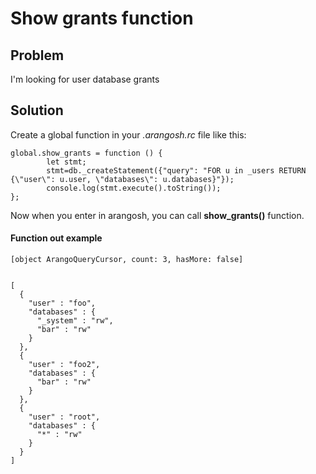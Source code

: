 Show grants function
====================

Problem
-------

I'm looking for user database grants


Solution
--------
Create a global function in your _.arangosh.rc_ file like this:
```
global.show_grants = function () {
        let stmt;
        stmt=db._createStatement({"query": "FOR u in _users RETURN {\"user\": u.user, \"databases\": u.databases}"});
        console.log(stmt.execute().toString());
};
```
Now when you enter in arangosh, you can call **show_grants()** function.

#### Function out example
```
[object ArangoQueryCursor, count: 3, hasMore: false]


[
  {
    "user" : "foo",
    "databases" : {
      "_system" : "rw",
      "bar" : "rw"
    }
  },
  {
    "user" : "foo2",
    "databases" : {
      "bar" : "rw"
    }
  },
  {
    "user" : "root",
    "databases" : {
      "*" : "rw"
    }
  }
]
```
